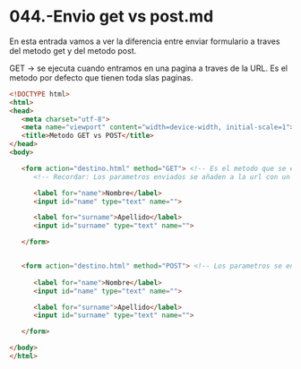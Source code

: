044.-Envio get vs post.md
===

En esta entrada vamos a ver la diferencia entre enviar formulario a traves del metodo get y del metodo post.

GET -> se ejecuta cuando entramos en una pagina a traves de la URL. Es el metodo por defecto que tienen toda slas paginas.

```html
<!DOCTYPE html>
<html>
<head>
   <meta charset="utf-8">
   <meta name="viewport" content="width=device-width, initial-scale=1">
   <title>Metodo GET vs POST</title>
</head>
<body>

   <form action="destino.html" method="GET"> <!-- Es el metodo que se ejecuta cuando entramos en una pagina a traves de la URL-->
      <!-- Recordar: Los parametros enviados se añaden a la url con un `?` y luego los parametro con su valor separados por `&` -->

      <label for="name">Nombre</label>
      <input id="name" type="text" name="">

      <label for="surname">Apellido</label>
      <input id="surname" type="text" name="">

   </form>


   <form action="destino.html" method="POST"> <!-- Los parametros se envian como datos ocultos, no se pasan por url -->
      
      <label for="name">Nombre</label>
      <input id="name" type="text" name="">

      <label for="surname">Apellido</label>
      <input id="surname" type="text" name="">

   </form>

</body>
</html>
```